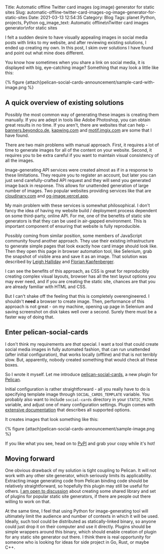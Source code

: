 Title: Automatic offline Twitter card images (og:image) generator for static sites
Slug: automatic-offline-twitter-card-images-og-image-generator-for-static-sites
Date: 2021-03-13 12:54:35
Category: Blog
Tags: planet Python, projects, Python
og_image_text: Automatic offline\nTwitter card images generator\nfor static sites

I felt a sudden desire to have visually appealing images in social media posts with links to my website, and after reviewing existing solutions, I ended up creating my own. In this post, I skim over solutions I have found and point out what mine does different.

<!-- more -->

You know how sometimes when you share a link on social media, it is displayed with big, eye-catching image? Something that may look a little like this:

{% figure
    {attach}pelican-social-cards-announcement/sample-card-with-image.png
%}

## A quick overview of existing solutions

Possibly the most common way of generating these images is creating them manually. If you are adept in tools like Adobe Photoshop, you can obtain great results in no time. If you aren't, there are websites that can help - [banners.beyondco.de](https://banners.beyondco.de/), [kapwing.com](https://www.kapwing.com/explore/og-image-template) and [motif.imgix.com](https://motif.imgix.com) are some that I have found.

There are two main problems with manual approach. First, it requires a lot of time to generate images for all of the content on your website. Second, it requires you to be extra careful if you want to maintain visual consistency of all the images.

Image-generating API services were created almost as if in a response to these limitations. They require you to register an account, but later you can just send carefully-crafted API request and they will send you generated image back in response. This allows for unattended generation of large number of images. Two popular websites providing services like that are [cloudinary.com](https://cloudinary.com/) and [og-image.vercel.app](https://og-image.vercel.app/).

My main problem with these services is somewhat philosophical. I don't fancy the idea of having my website build / deployment process dependent on some third-party, online API. For me, one of the benefits of static site generators is that they can be used in air-gapped environment. This is important component of ensuring that website is fully reproducible.

Possibly coming from similar position, some members of JavaScript community found another approach. They use their existing infrastructure to generate simple pages that look exactly how card image should look like. Then they open this page in browser automation tool, like Selenium, grab the snapshot of visible area and save it as an image. That solution was described by [Leigh Halliday](https://www.leighhalliday.com/serverless-og-image) and [Florian Kapfenberger](https://phiilu.com/generate-open-graph-images-for-your-static-next-js-site).

I can see the benefits of this approach, as CSS is great for reproducibly creating complex visual layouts, browser has all the text layout options you may ever need, and if you are creating the static site, chances are that you are already familiar with HTML and CSS.

But I can't shake off the feeling that this is completely overengineered. I shouldn't **need** a browser to create image. Then, performance of this approach is not great - on my machine, opening up page in Selenium and saving screenshot on disk takes well over a second. Surely there must be a faster way of doing that.

## Enter pelican-social-cards

I don't think my requirements are *that* special. I want a tool that could create social media images in fully automated fashion, that can run unattended (after initial configuration), that works locally (offline) and that is not terribly slow. But, apparently, nobody created something that would check all these boxes.

So I wrote it myself. Let me introduce [pelican-social-cards](https://github.com/mirekdlugosz/pelican-social-cards), a new plugin for [Pelican](https://blog.getpelican.com/).

Initial configuration is rather straightforward - all you really have to do is specifying template image through `SOCIAL_CARDS_TEMPLATE` variable. You probably also want to include `social-cards` directory in your `STATIC_PATHS` variable, and adjust one of many configuration settings. Plugin comes with [extensive documentation](https://github.com/mirekdlugosz/pelican-social-cards/blob/main/README.md) that describes all supported options.

It creates images that look something like this:

{% figure
    {attach}pelican-social-cards-announcement/sample-image.png
%}

If you like what you see, head on to [PyPI](https://pypi.org/project/pelican-social-cards/) and grab your copy while it's hot!

## Moving forward

One obvious drawback of my solution is tight coupling to Pelican. It will not work with any other site generator, which seriously limits its applicability. Extracting image generating code from Pelican binding code should be relatively straightforward, so hopefully this plugin may still be useful for others. [I am open to discussion]({filename}/pages/contact.md) about creating some shared library and set of plugins for popular static site generators, if there are people out there willing to work on that.

At the same time, I feel that using Python for image-generating tool will ultimately limit the audience and number of contexts in which it will be used. Ideally, such tool could be distributed as statically-linked binary, so anyone could just drop it on their computer and use it directly. Plugins should be simple wrappers around this binary, which should enable creation of plugin for any static site generator out there. I think there is real opportunity for someone who is looking for ideas for side project in Go, Rust, or maybe C++.
